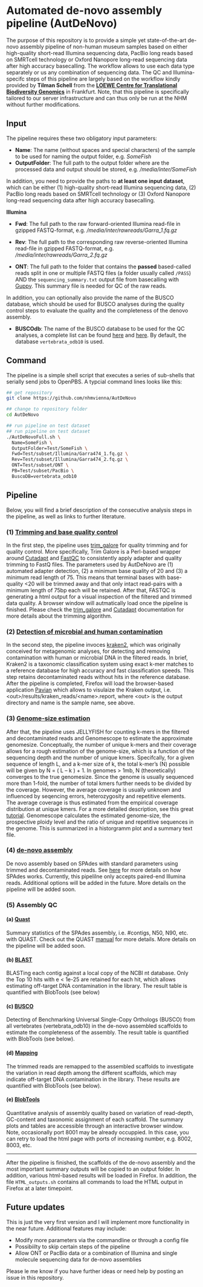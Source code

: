 # Automated de-novo assembly pipeline (AutDeNovo)

The purpose of this repository is to provide a simple yet state-of-the-art de-novo assembly pipeline of non-human museum samples based on either high-quality short-read Illumina sequencing data, PacBio long reads based on SMRTcell technology or Oxford Nanopore long-read sequencing data after high accuracy basecalling. The workflow allows to use each data type separately or us any combination of sequencing data. The QC and Illumina-specifc steps of this pipeline are largely based on the workflow kindly provided by **Tilman Schell** from the **[LOEWE Centre for Translational Biodiversity Genomics​](https://tbg.senckenberg.de/de/)** in Frankfurt. Note, that this pipeline is specifically tailored to our server infrastructure and can thus only be run at the NHM without further modifications.

## Input

The pipeline requires these two obligatory input parameters:

-   **Name**:   The name (without spaces and special characters) of the sample to be used for naming the output folder, e.g. _SomeFish_
-   **OutputFolder**: The full path to the output folder where are the processed data and output should be stored, e.g. _/media/inter/SomeFish_

In addition, you need to provide the paths to **at least one input dataset**, which can be either (1) high-quality short-read Illumina sequencing data, (2) PacBio long reads based on SMRTcell technology or (3) Oxford Nanopore long-read sequencing data after high accuracy basecalling.

**Illumina**

-   **Fwd**: The full path to the raw forward-oriented Illumina read-file in gzipped FASTQ-format, e.g. _/media/inter/rawreads/Garra_1.fq.gz_
-   **Rev**: The full path to the corresponding raw reverse-oriented Illumina read-file in gzipped FASTQ-format, e.g. _/media/inter/rawreads/Garra_2.fq.gz_

-   **ONT**: The full path to the folder that contains the **passed** based-called reads split in one or multiple FASTQ files (a folder usually called `/PASS`) AND the `sequencing_summary.txt` output file from basecalling with [Guppy](https://denbi-nanopore-training-course.readthedocs.io/en/latest/basecalling/basecalling.html). This summary file is needed for QC of the raw reads.

In addition, you can optionally also provide the name of the BUSCO database, which should be used for BUSCO analyses during the quality control steps to evaluate the quality and the completeness of the denovo assembly.

-   **BUSCOdb**: The name of the BUSCO database to be used for the QC analyses, a complete list can be found [here](https://busco.ezlab.org/busco_v4_data.html) and [here](https://busco.ezlab.org/list_of_lineages.html). By default, the database `vertebrata_odb10` is used.

## Command

The pipeline is a simple shell script that executes a series of sub-shells that serially send jobs to OpenPBS. A typcial command lines looks like this:

```bash
## get repository
git clone https://github.com/nhmvienna/AutDeNovo

## change to repository folder
cd AutDeNovo

## run pipeline on test dataset
## run pipeline on test dataset
./AutDeNovoFull.sh \
  Name=SomeFish \
  OutputFolder=Test/SomeFish \
  Fwd=Test/subset/Illumina/Garra474_1.fq.gz \
  Rev=Test/subset/Illumina/Garra474_2.fq.gz \
  ONT=Test/subset/ONT \
  PB=Test/subset/PacBio \
  BuscoDB=vertebrata_odb10
```

## Pipeline

Below, you will find a brief description of the consecutive analysis steps in the pipeline, as well as links to further literature.

### (1) [Trimming and base quality control](FullPipeline/trim.sh)

In the first step, the pipeline uses [trim_galore](https://github.com/FelixKrueger/TrimGalore) for quality trimming and for quality control. More specifically, Trim Galore is a Perl-based wrapper around [Cutadapt](https://github.com/marcelm/cutadapt) and [FastQC](http://www.bioinformatics.babraham.ac.uk/projects/fastqc/) to consistently apply adapter and quality trimming to FastQ files. The parameters used by AutDeNovo are (1) automated adapter detection, (2) a minimum base quality of 20 and (3) a minimum read length of 75. This means that terminal bases with base-quality &lt;20 will be trimmed away and that only intact read-pairs with a minimum length of 75bp each will be retained. After that, FASTQC is generating a html output for a visual inspection of the filtered and trimmed data quality. A browser window will autmatically load once the pipeline is finished. Please check the [trim_galore](https://github.com/FelixKrueger/TrimGalore) and [Cutadapt](https://github.com/marcelm/cutadapt) documentation for more details about the trimming algorithm.

### (2) [Detection of microbial and human contamination](FullPipeline/kraken_reads.sh)

In the second step, the pipeline invoces [kraken2](https://ccb.jhu.edu/software/kraken2/), which was originally conceived for metagenomic analyses, for detecting and removing contamination with human or microbial DNA in the filtered reads. In brief, Kraken2 is a taxonomic classification system using exact k-mer matches to a reference database for high accuracy and fast classification speeds. This step retains decontaminated reads without hits in the reference database. After the pipeline is completed, Firefox will load the browser-based application [Pavian](https://ccb.jhu.edu/software/pavian/) which allows to visulaize the Kraken output, i.e. &lt;out>/results/kraken_reads/&lt;name>.report, where &lt;out> is the output directory and name is the sample name, see above.

### (3) [Genome-size estimation](FullPipeline/kraken_reads.sh)

After that, the pipeline uses JELLYFISH for counting k-mers in the filtered and decontaminated reads and Genomescope to estimate the approximate genomesize. Conceptually, the number of unique k-mers and their coverage allows for a rough estimation of the genome-size, which is a function of the sequencing depth and the number of unique kmers. Specifcally, for a given sequence of length L, and a k-mer size of k, the total k-mer’s (N) possible will be given by N = ( L – k ) + 1. In genomes > 1mb, N (theoretically) converges to the true genomesize. Since the genome is usually sequenced more than 1-fold, the number of total kmers further needs to be divided by the coverage. However, the average coverage is usually unknown and influenced by seqencing errors, heterozygosity and repetitive elements. The average coverage is thus estimated from the empirical coverage distribution at unique kmers. For a more detailed description, see this great [tutorial](https://bioinformatics.uconn.edu/genome-size-estimation-tutorial/). Genomescope calculates the estimated genome-size, the prospective ploidy level and the ratio of unique and repetitive sequences in the genome. This is summarized in a historgramm plot and a summary text file.

### (4) [de-novo assembly](FullPipeline/denovo.sh)

De novo assembly based on SPAdes with standard parameters using trimmed and decontaminated reads. See [here](https://cab.spbu.ru/files/release3.15.4/manual.html) for more details on how SPAdes works. Currently, this pipelilne only accepts paired-end Illumina reads. Additional options will be added in the future. More details on the pipeline will be added soon.

### (5) Assembly QC

#### (a) [Quast](FullPipeline/denovo.sh)

Summary statistics of the SPAdes assembly, i.e. #contigs, N50, N90, etc. with QUAST. Check out the QUAST [manual](<>) for more details. More details on the  pipeline will be added soon.

#### (b) [BLAST](FullPipeline/blast.sh)

BLASTing each contig against a local copy of the NCBI nt database. Only the Top 10 hits with e &lt; 1e-25 are retained for each hit, which allows estimating off-target DNA contamination in the library. The result table is quantified with BlobTools (see below)

#### (c) [BUSCO](FullPipeline/busco.sh)

Detecting of Benchmarking Universal Single-Copy Orthologs (BUSCO) from all vertebrates (vertebrata_odb10) in the de-novo assembled scaffolds to estimate the completeness of the assembly. The result table is quantified with BlobTools (see below).

#### (d) [Mapping](FullPipeline/mapping.sh)

The trimmed reads are remapped to the assembled scaffolds to investigate the variation in read depth among the different scaffolds, which may indicate off-target DNA contamination in the library. These results are quantified with BlobTools (see below).

#### (e) [BlobTools](FullPipeline/blobtools.sh)

Quantitative analysis of assembly quality based on variation of read-depth, GC-content and taxonomic assignment of each scaffold. The summary plots and tables are accessible through an interactive browser window. Note, occasionally port 8001 may be already occuppied. In this case, you can retry to load the html page with ports of increasing number, e.g. 8002, 8003, etc.

* * *

After the pipeline is finished, the scaffolds of the de-novo assembly and the most important summary outputs will be copied to an output folder. In addition, various html-based results will be loaded in Firefox. In addition, the file `HTML_outputs.sh` contains all commands to load the HTML output in Firefox at a later timepoint.

## Future updates

This is just the very first version and I will implement more functionality in the near future. Additional features may include:

-   Modify more parameters via the commandline or through a config file
-   Possibiilty to skip certain steps of the pipeline
-   Allow ONT or PacBio data or a combination of Illumina and single molecule sequencing data for de-novo assemblies

Please le me know if you have further ideas or need help by posting an issue in this repository.
